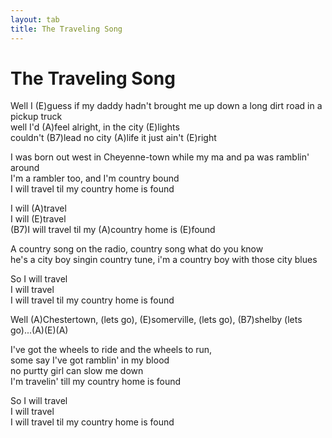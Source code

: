 ```yaml
---
layout: tab
title: The Traveling Song
---
```

# The Traveling Song

Well I (E)guess if my daddy hadn't brought me up down a long dirt road
in a pickup truck  
well I'd (A)feel alright, in the city (E)lights  
couldn't (B7)lead no city (A)life it just ain't (E)right  
  
I was born out west in Cheyenne-town while my ma and pa was ramblin'
around  
I'm a rambler too, and I'm country bound  
I will travel til my country home is found  
  
I will (A)travel  
I will (E)travel  
(B7)I will travel til my (A)country home is (E)found  
  
A country song on the radio, country song what do you know  
he's a city boy singin country tune, i'm a country boy with those city
blues  
  
So I will travel  
I will travel  
I will travel til my country home is found  
  
Well (A)Chestertown, (lets go), (E)somerville, (lets go), (B7)shelby
(lets go)...(A)(E)(A)  
  
I've got the wheels to ride and the wheels to run,  
some say I've got ramblin' in my blood  
no purtty girl can slow me down  
I'm travelin' till my country home is found  
  
So I will travel  
I will travel  
I will travel til my country home is found
